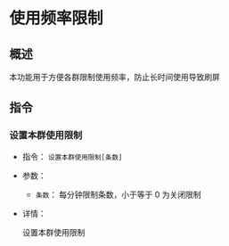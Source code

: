 # 使用频率限制

## 概述

本功能用于方便各群限制使用频率，防止长时间使用导致刷屏

## 指令

### 设置本群使用限制

- 指令： `设置本群使用限制[条数]`

- 参数：

  - `条数`： 每分钟限制条数，小于等于 0 为关闭限制

- 详情：

  设置本群使用限制
